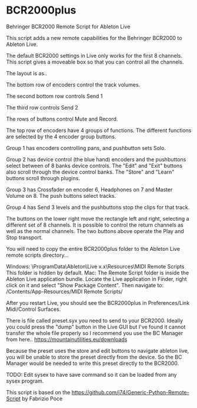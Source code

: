 # BCR2000plus
Behringer BCR2000 Remote Script for Ableton Live

This script adds a new remote capabilities for the Behringer BCR2000 to Ableton Live.

The default BCR2000 settings in Live only works for the first 8 channels.  This script gives a moveable box so that you can control all the channels.

The layout is as..

The bottom row of encoders control the track volumes.

The second bottom row controls Send 1

The third row controls Send 2

The rows of buttons control Mute and Record.

The top row of encoders have 4 groups of functions.  The different functions are selected by the 4 encoder group buttons.

Group 1 has encoders controlling pans, and pushbutton sets Solo.

Group 2 has device control (the blue hand) encoders and the pushbuttons select between of 8 banks device controls.  The "Edit" and "Exit" buttons also scroll through the device control banks.  The "Store" and "Learn" buttons scroll through plugins.

Group 3 has Crossfader on encoder 6, Headphones on 7 and Master Volume on 8.  The push buttons select tracks.

Group 4 has Send 3 levels and the pushbuttons stop the clips for that track.

The buttons on the lower right move the rectangle left and right, selecting a different set of 8 channels.  It is possible to control the return channels as well as the normal channels.  The two buttons above operate the Play and Stop transport.


You will need to copy the entire BCR2000plus folder to the Ableton Live remote scripts directory...

Windows: \ProgramData\Ableton\Live x.x\Resources\MIDI Remote Scripts\
This folder is hidden by default.
Mac: The Remote Script folder is inside the Ableton Live application bundle. Locate the Live application in Finder, right click on it and select "Show Package Content". Then navigate to: /Contents/App-Resources/MIDI Remote Scripts/

After you restart Live, you should see the BCR2000plus in Preferences/Link Midi/Control Surfaces.

There is file called preset.syx you need to send to your BCR2000.  Ideally you could press the "dump" button in the Live GUI but I've found it cannot transfer the whole file properly so I recommend you use the BC Manager from here.. https://mountainutilities.eu/downloads    

Because the preset uses the store and edit buttons to navigate ableton live, you will be unable to store the preset directly from the device. So the BC Manager would be needed to write this preset directly to the BCR2000. 

TODO: Edit sysex to have save command so it can be loaded from any sysex program. 



This script is based on the https://github.com/j74/Generic-Python-Remote-Script by Fabrizio Poce
